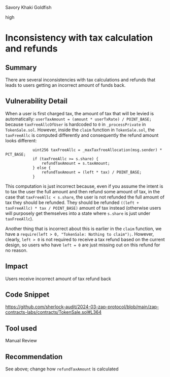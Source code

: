 Savory Khaki Goldfish

high

# Inconsistency with tax calculation and refunds

## Summary

There are several inconsistencies with tax calculations and refunds that leads to users getting an incorrect amount of funds back. 

## Vulnerability Detail

When a user is first charged tax, the amount of tax that will be levied is automatically: `userTaxAmount = (amount * userTxRate) / POINT_BASE;` because `taxFreeAllcOfUser` is hardcoded to `0` in `_processPrivate` in `TokenSale.sol`. However, inside the `claim` function in `TokenSale.sol`, the `taxFreeAllc` is computed differently and consequently the refund amount looks different:

```solidity
            uint256 taxFreeAllc = _maxTaxfreeAllocation(msg.sender) * PCT_BASE;
            if (taxFreeAllc >= s.share) {
                refundTaxAmount = s.taxAmount;
            } else {
                refundTaxAmount = (left * tax) / POINT_BASE;
            }
```

This computation is just incorrect because, even if you assume the intent is to tax the user the full amount and then refund some amount of tax, in the case that `taxFreeAllc < s.share`, the user is not refunded the full amount of tax they should be refunded. They should be refunded `((left + taxFreeAllc) * tax / POINT_BASE)` amount of tax instead (otherwise users will purposely get themselves into a state where `s.share` is just under `taxFreeAllc`).

Another thing that is incorrect about this is earlier in the `claim` function,  we have a `require(left > 0, "TokenSale: Nothing to claim");`. However, clearly, `left > 0` is not required to receive a tax refund based on the current design, so users who have `left = 0` are just missing out on this refund for no reason. 

## Impact

Users receive incorrect amount of tax refund back

## Code Snippet

https://github.com/sherlock-audit/2024-03-zap-protocol/blob/main/zap-contracts-labs/contracts/TokenSale.sol#L364

## Tool used

Manual Review

## Recommendation
See above; change how `refundTaxAmount` is calculated
